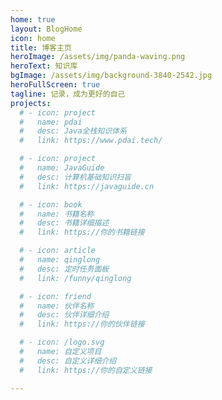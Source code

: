 ```yaml
---
home: true
layout: BlogHome
icon: home
title: 博客主页
heroImage: /assets/img/panda-waving.png
heroText: 知识库
bgImage: /assets/img/background-3840-2542.jpg
heroFullScreen: true
tagline: 记录，成为更好的自己
projects:
  # - icon: project
  #   name: pdai
  #   desc: Java全栈知识体系
  #   link: https://www.pdai.tech/

  # - icon: project
  #   name: JavaGuide
  #   desc: 计算机基础知识扫盲
  #   link: https://javaguide.cn

  # - icon: book
  #   name: 书籍名称
  #   desc: 书籍详细描述
  #   link: https://你的书籍链接

  # - icon: article
  #   name: qinglong
  #   desc: 定时任务面板
  #   link: /funny/qinglong

  # - icon: friend
  #   name: 伙伴名称
  #   desc: 伙伴详细介绍
  #   link: https://你的伙伴链接

  # - icon: /logo.svg
  #   name: 自定义项目
  #   desc: 自定义详细介绍
  #   link: https://你的自定义链接

---
```

